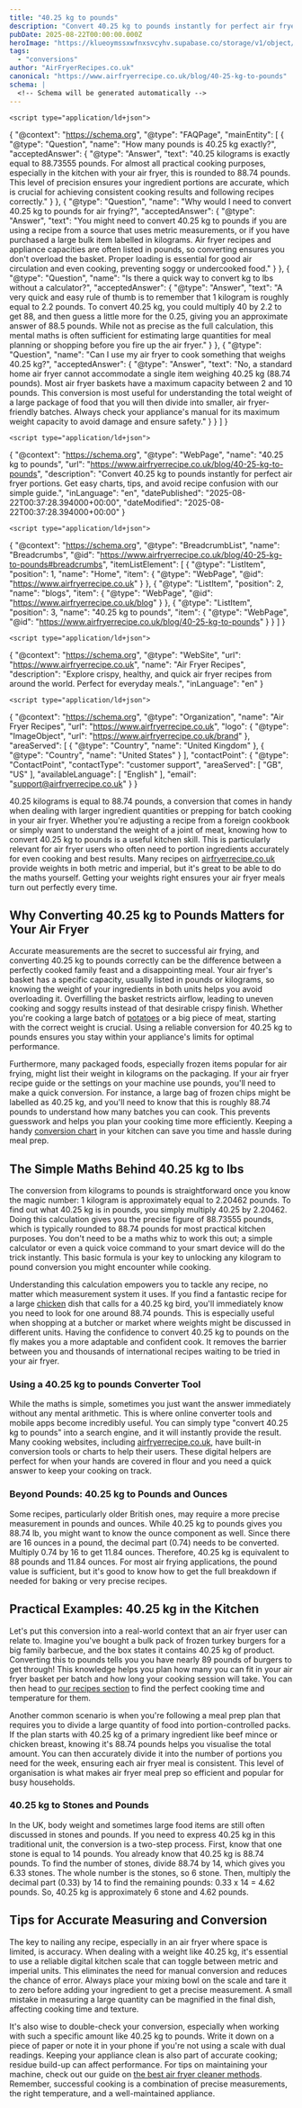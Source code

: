 ```yaml
---
title: "40.25 kg to pounds"
description: "Convert 40.25 kg to pounds instantly for perfect air fryer portions. Get easy charts, tips, and avoid recipe confusion with our simple guide."
pubDate: 2025-08-22T00:00:00.000Z
heroImage: "https://klueoymssxwfnxsvcyhv.supabase.co/storage/v1/object/public/Shmucket/40-25-kg-to-pounds.webp"
tags:
  - "conversions"
author: "AirFryerRecipes.co.uk"
canonical: "https://www.airfryerrecipe.co.uk/blog/40-25-kg-to-pounds"
schema: |
  <!-- Schema will be generated automatically -->
---
```

<script type="application/ld+json">
{
    "@context": "https://schema.org",
    "@type": "BlogPosting",
    "url": "https://www.airfryerrecipe.co.uk/blog/40-25-kg-to-pounds",
    "mainEntityOfPage": {
        "@type": "WebPage",
        "@id": "https://www.airfryerrecipe.co.uk/blog/40-25-kg-to-pounds"
    },
    "headline": "Quick 40.25 kg to Pounds Conversion for Air Fryer Cooking",
    "description": "Convert 40.25 kg to pounds instantly for perfect air fryer portions. Get easy charts, tips, and avoid recipe confusion with our simple guide.",
    "author": {
        "@type": "Person",
        "name": "AirFryerRecipes.co.uk",
        "url": "https://www.airfryerrecipe.co.uk/about",
        "image": {
            "@type": "ImageObject",
            "url": "https://klueoymssxwfnxsvcyhv.supabase.co/storage/v1/object/public/Shmucket/Me.jpg"
        }
    },
    "publisher": {
        "@type": "Organization",
        "name": "Air Fryer Recipe",
        "logo": {
            "@type": "ImageObject",
            "url": "https://cdn.prod.website-files.com/68224a465dfe9a7ab4f57570/6844191451a8b2f1e37e63cc_Untitled%20design%20-%202025-06-05T205644.948%20(1).png"
        }
    },
    "datePublished": "2025-08-22T00:37:28.394Z",
    "dateModified": "2025-08-22T00:37:28.394Z",
    "image": {
        "@type": "ImageObject",
        "url": "https://klueoymssxwfnxsvcyhv.supabase.co/storage/v1/object/public/Shmucket/40-25-kg-to-pounds.webp"
    },
    "about": {
        "@type": "Thing",
        "name": "Conversions"
    },
    "articleSection": "Conversions",
    "inLanguage": "en-GB"
}
</script>

    <script type="application/ld+json">
{
    "@context": "https://schema.org",
    "@type": "FAQPage",
    "mainEntity": [
        {
            "@type": "Question",
            "name": "How many pounds is 40.25 kg exactly?",
            "acceptedAnswer": {
                "@type": "Answer",
                "text": "40.25 kilograms is exactly equal to 88.73555 pounds. For almost all practical cooking purposes, especially in the kitchen with your air fryer, this is rounded to 88.74 pounds. This level of precision ensures your ingredient portions are accurate, which is crucial for achieving consistent cooking results and following recipes correctly."
            }
        },
        {
            "@type": "Question",
            "name": "Why would I need to convert 40.25 kg to pounds for air frying?",
            "acceptedAnswer": {
                "@type": "Answer",
                "text": "You might need to convert 40.25 kg to pounds if you are using a recipe from a source that uses metric measurements, or if you have purchased a large bulk item labelled in kilograms. Air fryer recipes and appliance capacities are often listed in pounds, so converting ensures you don't overload the basket. Proper loading is essential for good air circulation and even cooking, preventing soggy or undercooked food."
            }
        },
        {
            "@type": "Question",
            "name": "Is there a quick way to convert kg to lbs without a calculator?",
            "acceptedAnswer": {
                "@type": "Answer",
                "text": "A very quick and easy rule of thumb is to remember that 1 kilogram is roughly equal to 2.2 pounds. To convert 40.25 kg, you could multiply 40 by 2.2 to get 88, and then guess a little more for the 0.25, giving you an approximate answer of 88.5 pounds. While not as precise as the full calculation, this mental maths is often sufficient for estimating large quantities for meal planning or shopping before you fire up the air fryer."
            }
        },
        {
            "@type": "Question",
            "name": "Can I use my air fryer to cook something that weighs 40.25 kg?",
            "acceptedAnswer": {
                "@type": "Answer",
                "text": "No, a standard home air fryer cannot accommodate a single item weighing 40.25 kg (88.74 pounds). Most air fryer baskets have a maximum capacity between 2 and 10 pounds. This conversion is most useful for understanding the total weight of a large package of food that you will then divide into smaller, air fryer-friendly batches. Always check your appliance's manual for its maximum weight capacity to avoid damage and ensure safety."
            }
        }
    ]
}
</script>

    <script type="application/ld+json">
{
    "@context": "https://schema.org",
    "@type": "WebPage",
    "name": "40.25 kg to pounds",
    "url": "https://www.airfryerrecipe.co.uk/blog/40-25-kg-to-pounds",
    "description": "Convert 40.25 kg to pounds instantly for perfect air fryer portions. Get easy charts, tips, and avoid recipe confusion with our simple guide.",
    "inLanguage": "en",
    "datePublished": "2025-08-22T00:37:28.394000+00:00",
    "dateModified": "2025-08-22T00:37:28.394000+00:00"
}
</script>

    <script type="application/ld+json">
{
    "@context": "https://schema.org",
    "@type": "BreadcrumbList",
    "name": "Breadcrumbs",
    "@id": "https://www.airfryerrecipe.co.uk/blog/40-25-kg-to-pounds#breadcrumbs",
    "itemListElement": [
        {
            "@type": "ListItem",
            "position": 1,
            "name": "Home",
            "item": {
                "@type": "WebPage",
                "@id": "https://www.airfryerrecipe.co.uk"
            }
        },
        {
            "@type": "ListItem",
            "position": 2,
            "name": "blogs",
            "item": {
                "@type": "WebPage",
                "@id": "https://www.airfryerrecipe.co.uk/blog"
            }
        },
        {
            "@type": "ListItem",
            "position": 3,
            "name": "40.25 kg to pounds",
            "item": {
                "@type": "WebPage",
                "@id": "https://www.airfryerrecipe.co.uk/blog/40-25-kg-to-pounds"
            }
        }
    ]
}
</script>

    <script type="application/ld+json">
{
    "@context": "https://schema.org",
    "@type": "WebSite",
    "url": "https://www.airfryerrecipe.co.uk",
    "name": "Air Fryer Recipes",
    "description": "Explore crispy, healthy, and quick air fryer recipes from around the world. Perfect for everyday meals.",
    "inLanguage": "en"
}
</script>

    <script type="application/ld+json">
{
    "@context": "https://schema.org",
    "@type": "Organization",
    "name": "Air Fryer Recipes",
    "url": "https://www.airfryerrecipe.co.uk",
    "logo": {
        "@type": "ImageObject",
        "url": "https://www.airfryerrecipe.co.uk/brand"
    },
    "areaServed": [
        {
            "@type": "Country",
            "name": "United Kingdom"
        },
        {
            "@type": "Country",
            "name": "United States"
        }
    ],
    "contactPoint": {
        "@type": "ContactPoint",
        "contactType": "customer support",
        "areaServed": [
            "GB",
            "US"
        ],
        "availableLanguage": [
            "English"
        ],
        "email": "support@airfryerrecipe.co.uk"
    }
}
</script>

<p>40.25 kilograms is equal to 88.74 pounds, a conversion that comes in handy when dealing with larger ingredient quantities or prepping for batch cooking in your air fryer. Whether you're adjusting a recipe from a foreign cookbook or simply want to understand the weight of a joint of meat, knowing how to convert 40.25 kg to pounds is a useful kitchen skill. This is particularly relevant for air fryer users who often need to portion ingredients accurately for even cooking and best results. Many recipes on <a href=https://www.airfryerrecipe.co.uk/>airfryerrecipe.co.uk</a> provide weights in both metric and imperial, but it's great to be able to do the maths yourself. Getting your weights right ensures your air fryer meals turn out perfectly every time.</p>

<h2>Why Converting 40.25 kg to Pounds Matters for Your Air Fryer</h2>
<p>Accurate measurements are the secret to successful air frying, and converting 40.25 kg to pounds correctly can be the difference between a perfectly cooked family feast and a disappointing meal. Your air fryer's basket has a specific capacity, usually listed in pounds or kilograms, so knowing the weight of your ingredients in both units helps you avoid overloading it. Overfilling the basket restricts airflow, leading to uneven cooking and soggy results instead of that desirable crispy finish. Whether you're cooking a large batch of <a href=https://www.airfryerrecipe.co.uk/recipe-category/potatoes>potatoes</a> or a big piece of meat, starting with the correct weight is crucial. Using a reliable conversion for 40.25 kg to pounds ensures you stay within your appliance's limits for optimal performance.</p>
<p>Furthermore, many packaged foods, especially frozen items popular for air frying, might list their weight in kilograms on the packaging. If your air fryer recipe guide or the settings on your machine use pounds, you'll need to make a quick conversion. For instance, a large bag of frozen chips might be labelled as 40.25 kg, and you'll need to know that this is roughly 88.74 pounds to understand how many batches you can cook. This prevents guesswork and helps you plan your cooking time more efficiently. Keeping a handy <a href=https://www.airfryerrecipe.co.uk/air-fryer-conversion-chart>conversion chart</a> in your kitchen can save you time and hassle during meal prep.</p>

<h2>The Simple Maths Behind 40.25 kg to lbs</h2>
<p>The conversion from kilograms to pounds is straightforward once you know the magic number: 1 kilogram is approximately equal to 2.20462 pounds. To find out what 40.25 kg is in pounds, you simply multiply 40.25 by 2.20462. Doing this calculation gives you the precise figure of 88.73555 pounds, which is typically rounded to 88.74 pounds for most practical kitchen purposes. You don't need to be a maths whiz to work this out; a simple calculator or even a quick voice command to your smart device will do the trick instantly. This basic formula is your key to unlocking any kilogram to pound conversion you might encounter while cooking.</p>
<p>Understanding this calculation empowers you to tackle any recipe, no matter which measurement system it uses. If you find a fantastic recipe for a large <a href=https://www.airfryerrecipe.co.uk/recipe-category/chicken>chicken</a> dish that calls for a 40.25 kg bird, you'll immediately know you need to look for one around 88.74 pounds. This is especially useful when shopping at a butcher or market where weights might be discussed in different units. Having the confidence to convert 40.25 kg to pounds on the fly makes you a more adaptable and confident cook. It removes the barrier between you and thousands of international recipes waiting to be tried in your air fryer.</p>

<h3>Using a 40.25 kg to pounds Converter Tool</h3>
<p>While the maths is simple, sometimes you just want the answer immediately without any mental arithmetic. This is where online converter tools and mobile apps become incredibly useful. You can simply type "convert 40.25 kg to pounds" into a search engine, and it will instantly provide the result. Many cooking websites, including <a href=https://www.airfryerrecipe.co.uk/>airfryerrecipe.co.uk</a>, have built-in conversion tools or charts to help their users. These digital helpers are perfect for when your hands are covered in flour and you need a quick answer to keep your cooking on track.</p>

<h3>Beyond Pounds: 40.25 kg to Pounds and Ounces</h3>
<p>Some recipes, particularly older British ones, may require a more precise measurement in pounds and ounces. While 40.25 kg to pounds gives you 88.74 lb, you might want to know the ounce component as well. Since there are 16 ounces in a pound, the decimal part (0.74) needs to be converted. Multiply 0.74 by 16 to get 11.84 ounces. Therefore, 40.25 kg is equivalent to 88 pounds and 11.84 ounces. For most air frying applications, the pound value is sufficient, but it's good to know how to get the full breakdown if needed for baking or very precise recipes.</p>

<h2>Practical Examples: 40.25 kg in the Kitchen</h2>
<p>Let's put this conversion into a real-world context that an air fryer user can relate to. Imagine you've bought a bulk pack of frozen turkey burgers for a big family barbecue, and the box states it contains 40.25 kg of product. Converting this to pounds tells you you have nearly 89 pounds of burgers to get through! This knowledge helps you plan how many you can fit in your air fryer basket per batch and how long your cooking session will take. You can then head to <a href=https://www.airfryerrecipe.co.uk/recipes>our recipes section</a> to find the perfect cooking time and temperature for them.</p>
<p>Another common scenario is when you're following a meal prep plan that requires you to divide a large quantity of food into portion-controlled packs. If the plan starts with 40.25 kg of a primary ingredient like beef mince or chicken breast, knowing it's 88.74 pounds helps you visualise the total amount. You can then accurately divide it into the number of portions you need for the week, ensuring each air fryer meal is consistent. This level of organisation is what makes air fryer meal prep so efficient and popular for busy households.</p>

<h3>40.25 kg to Stones and Pounds</h3>
<p>In the UK, body weight and sometimes large food items are still often discussed in stones and pounds. If you need to express 40.25 kg in this traditional unit, the conversion is a two-step process. First, know that one stone is equal to 14 pounds. You already know that 40.25 kg is 88.74 pounds. To find the number of stones, divide 88.74 by 14, which gives you 6.33 stones. The whole number is the stones, so 6 stone. Then, multiply the decimal part (0.33) by 14 to find the remaining pounds: 0.33 x 14 = 4.62 pounds. So, 40.25 kg is approximately 6 stone and 4.62 pounds.</p>

<h2>Tips for Accurate Measuring and Conversion</h2>
<p>The key to nailing any recipe, especially in an air fryer where space is limited, is accuracy. When dealing with a weight like 40.25 kg, it's essential to use a reliable digital kitchen scale that can toggle between metric and imperial units. This eliminates the need for manual conversion and reduces the chance of error. Always place your mixing bowl on the scale and tare it to zero before adding your ingredient to get a precise measurement. A small mistake in measuring a large quantity can be magnified in the final dish, affecting cooking time and texture.</p>
<p>It's also wise to double-check your conversion, especially when working with such a specific amount like 40.25 kg to pounds. Write it down on a piece of paper or note it in your phone if you're not using a scale with dual readings. Keeping your appliance clean is also part of accurate cooking; residue build-up can affect performance. For tips on maintaining your machine, check out our guide on <a href=https://www.airfryerrecipe.co.uk/air-fryer-cleaner>the best air fryer cleaner methods</a>. Remember, successful cooking is a combination of precise measurements, the right temperature, and a well-maintained appliance.</p>
